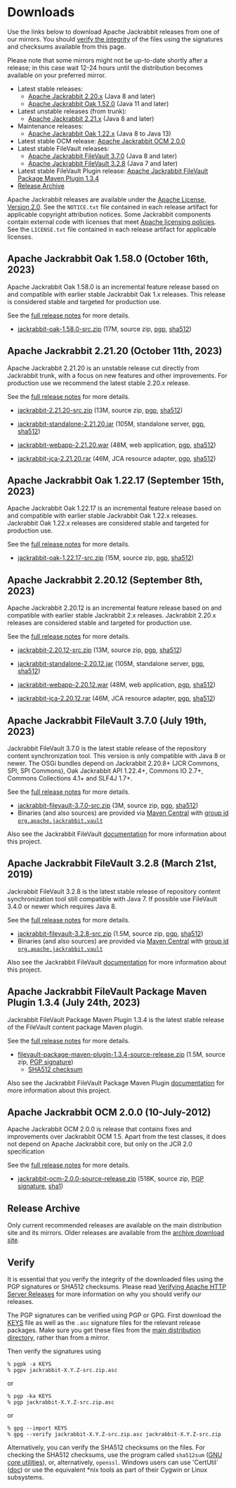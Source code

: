 <!--
   Licensed to the Apache Software Foundation (ASF) under one or more
   contributor license agreements.  See the NOTICE file distributed with
   this work for additional information regarding copyright ownership.
   The ASF licenses this file to You under the Apache License, Version 2.0
   (the "License"); you may not use this file except in compliance with
   the License.  You may obtain a copy of the License at

       https://www.apache.org/licenses/LICENSE-2.0

   Unless required by applicable law or agreed to in writing, software
   distributed under the License is distributed on an "AS IS" BASIS,
   WITHOUT WARRANTIES OR CONDITIONS OF ANY KIND, either express or implied.
   See the License for the specific language governing permissions and
   limitations under the License.
-->

Downloads
=========

Use the links below to download Apache Jackrabbit releases from one of our
mirrors. You should [verify the integrity](#verify) of the files using
the signatures and checksums available from this page.

Please note that some mirrors might not be up-to-date shortly after a
release; in this case wait 12-24 hours until the distribution becomes available
on your preferred mirror.

* Latest stable releases:
    * [Apache Jackrabbit 2.20.x](#v2.20) (Java 8 and later)
    * [Apache Jackrabbit Oak 1.52.0](#latest) (Java 11 and later)
* Latest unstable releases (from trunk):
    * [Apache Jackrabbit 2.21.x](#v2.21) (Java 8 and later)
* Maintenance releases:
    * [Apache Jackrabbit Oak 1.22.x](#oak1.22) (Java 8 to Java 13)
* Latest stable OCM release: [Apache Jackrabbit OCM 2.0.0](#ocm)
* Latest stable FileVault releases:
    * [Apache Jackrabbit FileVault 3.7.0](#vlt) (Java 8 and later)
    * [Apache Jackrabbit FileVault 3.2.8](#vltjava7) (Java 7 and later)
* Latest stable FileVault Plugin release: [Apache Jackrabbit FileVault Package Maven Plugin 1.3.4](#vltplg)
* [Release Archive](#archive)

Apache Jackrabbit releases are available under the [Apache License, Version 2.0](https://www.apache.org/licenses/LICENSE-2.0).
See the `NOTICE.txt` file contained in each release artifact for applicable copyright attribution notices.
Some Jackrabbit components contain external code with licenses that meet [Apache licensing policies](https://www.apache.org/legal/resolved.html).
See the `LICENSE.txt` file contained in each release artifact for applicable licenses.




<a class='anchor' name='latest'></a>
Apache Jackrabbit Oak 1.58.0 (October 16th, 2023)
-------------------------------------------------
Apache Jackrabbit Oak 1.58.0 is an incremental feature release based
on and compatible with earlier stable Jackrabbit Oak 1.x
releases. This release is considered stable and targeted for
production use.

See the [full release notes](https://downloads.apache.org/jackrabbit/oak/1.58.0/RELEASE-NOTES.txt) for more details.

* [jackrabbit-oak-1.58.0-src.zip](https://www.apache.org/dyn/closer.lua/jackrabbit/oak/1.58.0/jackrabbit-oak-1.58.0-src.zip)
    (17M, source zip, [pgp](https://downloads.apache.org/jackrabbit/oak/1.58.0/jackrabbit-oak-1.58.0-src.zip.asc), [sha512](https://downloads.apache.org/jackrabbit/oak/1.58.0/jackrabbit-oak-1.58.0-src.zip.sha512))




<a class='anchor' name='v2.21'></a>
Apache Jackrabbit 2.21.20 (October 11th, 2023)
----------------------------------------------
Apache Jackrabbit 2.21.20 is an unstable release cut directly from
Jackrabbit trunk, with a focus on new features and other
improvements. For production use we recommend the latest stable 2.20.x
release.

See the [full release notes](https://downloads.apache.org/jackrabbit/2.21.20/RELEASE-NOTES.txt) for more details.

* [jackrabbit-2.21.20-src.zip](https://www.apache.org/dyn/closer.lua/jackrabbit/2.21.20/jackrabbit-2.21.20-src.zip)
    (13M, source zip, [pgp](https://downloads.apache.org/jackrabbit/2.21.20/jackrabbit-2.21.20-src.zip.asc), [sha512](https://downloads.apache.org/jackrabbit/2.21.20/jackrabbit-2.21.20-src.zip.sha512))

* [jackrabbit-standalone-2.21.20.jar](https://www.apache.org/dyn/closer.lua/jackrabbit/2.21.20/jackrabbit-standalone-2.21.20.jar)
    (105M, standalone server, [pgp](https://downloads.apache.org/jackrabbit/2.21.20/jackrabbit-standalone-2.21.20.jar.asc), [sha512](https://downloads.apache.org/jackrabbit/2.21.20/jackrabbit-standalone-2.21.20.jar.sha512))

* [jackrabbit-webapp-2.21.20.war](https://www.apache.org/dyn/closer.lua/jackrabbit/2.21.20/jackrabbit-webapp-2.21.20.war)
    (48M, web application, [pgp](https://downloads.apache.org/jackrabbit/2.21.20/jackrabbit-webapp-2.21.20.war.asc), [sha512](https://downloads.apache.org/jackrabbit/2.21.20/jackrabbit-webapp-2.21.20.war.sha512))

* [jackrabbit-jca-2.21.20.rar](https://www.apache.org/dyn/closer.lua/jackrabbit/2.21.20/jackrabbit-jca-2.21.20.rar)
    (46M, JCA resource adapter, [pgp](https://downloads.apache.org/jackrabbit/2.21.20/jackrabbit-jca-2.21.20.rar.asc), [sha512](https://downloads.apache.org/jackrabbit/2.21.20/jackrabbit-jca-2.21.20.rar.sha512))
  



<a class='anchor' name='oak1.22'></a>
Apache Jackrabbit Oak 1.22.17 (September 15th, 2023)
----------------------------------------------------
Apache Jackrabbit Oak 1.22.17 is an incremental feature release based on
and compatible with earlier stable Jackrabbit Oak 1.22.x
releases. Jackrabbit Oak 1.22.x releases are considered stable and
targeted for production use.

See the [full release notes](https://downloads.apache.org/jackrabbit/oak/1.22.17/RELEASE-NOTES.txt) for more details.

* [jackrabbit-oak-1.22.17-src.zip](https://www.apache.org/dyn/closer.lua/jackrabbit/oak/1.22.17/jackrabbit-oak-1.22.17-src.zip)
    (15M, source zip, [pgp](https://downloads.apache.org/jackrabbit/oak/1.22.17/jackrabbit-oak-1.22.17-src.zip.asc), [sha512](https://downloads.apache.org/jackrabbit/oak/1.22.17/jackrabbit-oak-1.22.17-src.zip.sha512))




<a class='anchor' name='v2.20'></a>
Apache Jackrabbit 2.20.12 (September 8th, 2023)
-----------------------------------------------
Apache Jackrabbit 2.20.12 is an incremental feature release based on
and compatible with earlier stable Jackrabbit 2.x releases. Jackrabbit
2.20.x releases are considered stable and targeted for production use.

See the [full release notes](https://downloads.apache.org/jackrabbit/2.20.12/RELEASE-NOTES.txt) for more details.

* [jackrabbit-2.20.12-src.zip](https://www.apache.org/dyn/closer.lua/jackrabbit/2.20.12/jackrabbit-2.20.12-src.zip)
    (13M, source zip, [pgp](https://downloads.apache.org/jackrabbit/2.20.12/jackrabbit-2.20.12-src.zip.asc), [sha512](https://downloads.apache.org/jackrabbit/2.20.12/jackrabbit-2.20.12-src.zip.sha512))

* [jackrabbit-standalone-2.20.12.jar](https://www.apache.org/dyn/closer.lua/jackrabbit/2.20.12/jackrabbit-standalone-2.20.12.jar)
    (105M, standalone server, [pgp](https://downloads.apache.org/jackrabbit/2.20.12/jackrabbit-standalone-2.20.12.jar.asc), [sha512](https://downloads.apache.org/jackrabbit/2.20.12/jackrabbit-standalone-2.20.12.jar.sha512))

* [jackrabbit-webapp-2.20.12.war](https://www.apache.org/dyn/closer.lua/jackrabbit/2.20.12/jackrabbit-webapp-2.20.12.war)
    (48M, web application, [pgp](https://downloads.apache.org/jackrabbit/2.20.12/jackrabbit-webapp-2.20.12.war.asc), [sha512](https://downloads.apache.org/jackrabbit/2.20.12/jackrabbit-webapp-2.20.12.war.sha512))

* [jackrabbit-jca-2.20.12.rar](https://www.apache.org/dyn/closer.lua/jackrabbit/2.20.12/jackrabbit-jca-2.20.12.rar)
    (46M, JCA resource adapter, [pgp](https://downloads.apache.org/jackrabbit/2.20.12/jackrabbit-jca-2.20.12.rar.asc), [sha512](https://downloads.apache.org/jackrabbit/2.20.12/jackrabbit-jca-2.20.12.rar.sha512))




<a class='anchor' name='vlt'></a>
Apache Jackrabbit FileVault 3.7.0 (July 19th, 2023)
------------------------------------------------------
Jackrabbit FileVault 3.7.0 is the latest stable release of the repository content synchronization tool. This version is only compatible with Java 8 or newer. The OSGi bundles depend on Jackrabbit 2.20.8+ (JCR Commons, SPI, SPI Commons), Oak Jackrabbit API 1.22.4+, Commons IO 2.7+, Commons Collections 4.1+ and SLF4J 1.7+.

See the [full release notes](https://downloads.apache.org/jackrabbit/filevault/3.7.0/RELEASE-NOTES.txt) for more details.

* [jackrabbit-filevault-3.7.0-src.zip](https://www.apache.org/dyn/closer.lua/jackrabbit/filevault/3.7.0/jackrabbit-filevault-3.7.0-src.zip)
    (3M, source zip, [pgp](https://downloads.apache.org/jackrabbit/filevault/3.7.0/jackrabbit-filevault-3.6.8-src.zip.asc), [sha512](https://downloads.apache.org/jackrabbit/filevault/3.7.0/jackrabbit-filevault-3.7.0-src.zip.sha512))
* Binaries (and also sources) are provided via [Maven Central](https://central.sonatype.org/) with [group id `org.apache.jackrabbit.vault`](https://repo1.maven.org/maven2/org/apache/jackrabbit/vault/)

Also see the Jackrabbit FileVault [documentation](/filevault/index.html) for more information about this project.




<a class='anchor' name='vltjava7'></a>
Apache Jackrabbit FileVault 3.2.8 (March 21st, 2019)
--------------------------------------------------
Jackrabbit FileVault 3.2.8 is the latest stable release of repository content synchronization tool still compatible with Java 7. If possible use FileVault 3.4.0 or newer which requires Java 8.

See the [full release notes](https://downloads.apache.org/jackrabbit/filevault/3.2.8/RELEASE-NOTES.txt) for more details.

* [jackrabbit-filevault-3.2.8-src.zip](https://www.apache.org/dyn/closer.lua/jackrabbit/filevault/3.2.8/jackrabbit-filevault-3.2.8-src.zip)
    (1.5M, source zip, [pgp](https://downloads.apache.org/jackrabbit/filevault/3.2.8/jackrabbit-filevault-3.2.8-src.zip.asc), [sha512](https://downloads.apache.org/jackrabbit/filevault/3.2.8/jackrabbit-filevault-3.2.8-src.zip.sha512))
* Binaries (and also sources) are provided via [Maven Central](https://central.sonatype.org/) with [group id `org.apache.jackrabbit.vault`](https://repo1.maven.org/maven2/org/apache/jackrabbit/vault/)

Also see the Jackrabbit FileVault [documentation](/filevault/index.html) for more information about this project.




<a class='anchor' name='vltplg'></a>
Apache Jackrabbit FileVault Package Maven Plugin 1.3.4 (July 24th, 2023)
------------------------------------------------------------------------
Jackrabbit FileVault Package Maven Plugin 1.3.4 is the latest stable release of the FileVault content package Maven plugin.

See the [full release notes](https://downloads.apache.org/jackrabbit/filevault-package-maven-plugin/1.3.4/RELEASE-NOTES.md) for more details.

* [filevault-package-maven-plugin-1.3.4-source-release.zip](https://www.apache.org/dyn/closer.lua/jackrabbit/filevault-package-maven-plugin/1.3.4/filevault-package-maven-plugin-1.3.4-source-release.zip)
    (1.5M, source zip, [PGP signature](https://downloads.apache.org/jackrabbit/filevault-package-maven-plugin/1.3.4/filevault-package-maven-plugin-1.3.4-source-release.zip.asc))
    * [SHA512 checksum](https://downloads.apache.org/jackrabbit/filevault-package-maven-plugin/1.3.4/filevault-package-maven-plugin-1.3.4-source-release.zip.sha512)

Also see the Jackrabbit FileVault Package Maven Plugin [documentation](/filevault-package-maven-plugin/index.html) for more information about this project.




<a class='anchor' name='ocm'></a>
Apache Jackrabbit OCM 2.0.0 (10-July-2012)
------------------------------------------
Apache Jackrabbit OCM 2.0.0  is release that contains fixes and improvements over Jackrabbit OCM 1.5.
Apart from the test classes, it does not depend on Apache Jackrabbit core, but only on the JCR 2.0 specification

See the [full release notes](https://downloads.apache.org/jackrabbit/ocm/2.0.0/RELEASE-NOTES.txt) for more details.

* [jackrabbit-ocm-2.0.0-source-release.zip](https://www.apache.org/dyn/closer.lua/jackrabbit/ocm/2.0.0/jackrabbit-ocm-2.0.0-source-release.zip)
    (518K, source zip, [PGP signature](https://downloads.apache.org/jackrabbit/ocm/2.0.0/jackrabbit-ocm-2.0.0-source-release.zip.asc), [sha1](https://downloads.apache.org/jackrabbit/ocm/2.0.0/jackrabbit-ocm-2.0.0-source-release.zip.sha1))


<a class='anchor' name='archive'></a>
Release Archive
---------------
Only current recommended releases are available on the main distribution
site and its mirrors. Older releases are available from the [archive download site](http://archive.apache.org/dist/jackrabbit/).


<a class='anchor' name='verify'></a>
Verify
------

It is essential that you verify the integrity of the downloaded files using the PGP signatures or SHA512 checksums.
Please read [Verifying Apache HTTP Server Releases](http://httpd.apache.org/dev/verification.html) for more information
on why you should verify our releases.

The PGP signatures can be verified using PGP or GPG. First download the [KEYS](https://downloads.apache.org/jackrabbit/KEYS)
file as well as the `.asc` signature files for the relevant release packages. Make sure you get these files from
the [main distribution directory](https://downloads.apache.org/jackrabbit/), rather than from a mirror.

Then verify the signatures using

    % pgpk -a KEYS
    % pgpv jackrabbit-X.Y.Z-src.zip.asc

or

    % pgp -ka KEYS
    % pgp jackrabbit-X.Y.Z-src.zip.asc

or

    % gpg --import KEYS
    % gpg --verify jackrabbit-X.Y.Z-src.zip.asc jackrabbit-X.Y.Z-src.zip


Alternatively, you can verify the SHA512 checksums on the files. For checking the SHA512 checksums, use the program
called `sha512sum` ([GNU core utilities](http://www.gnu.org/software/coreutils/)), or, alternatively, `openssl`.
Windows users can use 'CertUtil` ([doc](https://docs.microsoft.com/en-us/windows-server/administration/windows-commands/certutil))
or use the equivalent *nix tools as part of their Cygwin or Linux subsystems.
